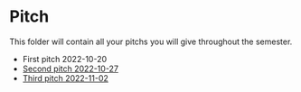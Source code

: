 # Pitch
This folder will contain all your pitchs you will give throughout the semester.

- First pitch 2022-10-20
- [Second pitch 2022-10-27](pitch-2022-10-27.md)
- [Third pitch 2022-11-02](pitch-2022-11-02.md)

